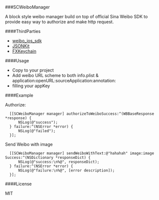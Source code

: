 ###SCWeiboManager

A block style weibo manager build on top of official Sina Weibo SDK to provide easy way to authorize and make http request.


####ThirdParties
 * [weibo_ios_sdk](https://github.com/sinaweibosdk/weibo_ios_sdk)
 * [JSONKit](https://github.com/johnezang/JSONKit)
 * [FXKeychain](https://github.com/nicklockwood/FXKeychain)

####Usage
 * Copy to your project
 * Add weibo URL scheme to both info.plist & application:openURL:sourceApplication:annotation:
 * filling your appKey

####Example

  Authorize:
  ```
    [[SCWeiboManager manager] authorizeToWeiboSuccess:^(WBBaseResponse *response) {
        NSLog(@"success");
    } failure:^(NSError *error) {
        NSLog(@"failed");
    }];

  ```

  Send Weibo with image
  ```
    [[SCWeiboManager manager] sendWeiboWithText:@"hahahah" image:image Success:^(NSDictionary *responseDict) {
        NSLog(@"success:\n%@", responseDict);
    } failure:^(NSError *error) {
        NSLog(@"failure:\n%@", [error description]);
    }];
  ```
####License

MIT
